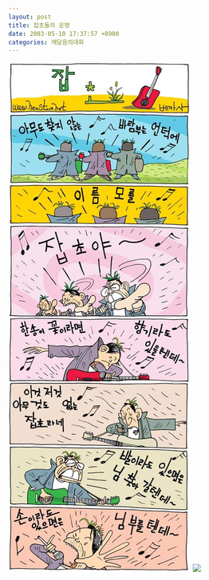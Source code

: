 ```yaml
---
layout: post
title: 잡초들의 운명
date: 2003-05-10 17:37:57 +0900
categories: 깨달음의대화
---
```

<img src="./files/attach/images/198/125/001/1052555877.JPG" border="0" alt="" />  
  
<img src=http://drkimz.com/technote/board/private/upimg/1052556421.JPG>